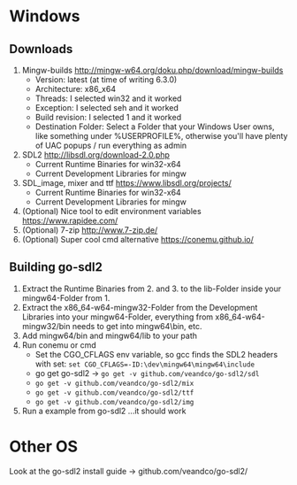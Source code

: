 # Windows
## Downloads
1. Mingw-builds http://mingw-w64.org/doku.php/download/mingw-builds 
    - Version: latest (at time of writing 6.3.0)
    - Architecture: x86_x64
    - Threads: I selected win32 and it worked
    - Exception: I selected seh and it worked
    - Build revision: I selected 1 and it worked
    - Destination Folder: Select a Folder that your Windows User owns, 
  like something under %USERPROFILE%, otherwise you'll have plenty of UAC popups / run everything as admin
2. SDL2 http://libsdl.org/download-2.0.php
    - Current Runtime Binaries for win32-x64 
    - Current Development Libraries for mingw
3. SDL_image, mixer and ttf https://www.libsdl.org/projects/
    - Current Runtime Binaries for win32-x64 
    - Current Development Libraries for mingw
4. (Optional) Nice tool to edit environment variables https://www.rapidee.com/
5. (Optional) 7-zip http://www.7-zip.de/
6. (Optional) Super cool cmd alternative https://conemu.github.io/

## Building go-sdl2 
1. Extract the Runtime Binaries from 2. and 3. to the lib-Folder inside your mingw64-Folder from 1.
2. Extract the x86_64-w64-mingw32-Folder from the Development Libraries into your mingw64-Folder, everything from x86_64-w64-mingw32/bin needs to get into mingw64\bin, etc.
3. Add mingw64/bin and mingw64/lib to your path
4. Run conemu or cmd
    - Set the CGO_CFLAGS env variable, so gcc finds the SDL2 headers with set: ```set CGO_CFLAGS=-ID:\dev\mingw64\mingw64\include```
    - go get go-sdl2 -> ```go get -v github.com/veandco/go-sdl2/sdl```
    - ```go get -v github.com/veandco/go-sdl2/mix```
    - ```go get -v github.com/veandco/go-sdl2/ttf```
    - ```go get -v github.com/veandco/go-sdl2/img```
5. Run a example from go-sdl2 ...it should work

# Other OS
Look at the go-sdl2 install guide -> github.com/veandco/go-sdl2/
